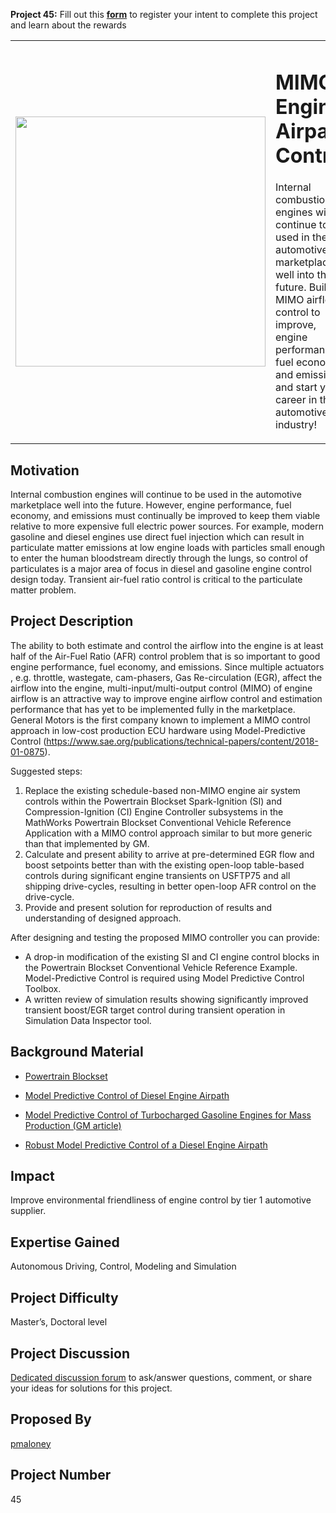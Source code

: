 **Project 45:** Fill out this <strong>[form](https://forms.office.com/Pages/ResponsePage.aspx?id=ETrdmUhDaESb3eUHKx3B5lOTzSa_A6lPqq2LJKzvpM5UMTBZRkc4UTRETjFERVRDWllQRE40OUFSQS4u)</strong> to  register your intent to complete this project and learn about the rewards

<table>
<td><img src="https://gist.githubusercontent.com/robertogl/e0115dc303472a9cfd52bbbc8edb7665/raw/mimo.png"  width=400 /></td>
<td><p><h1>MIMO Engine Airpath Control</h1></p>
<p>Internal combustion engines will continue to be used in the automotive marketplace well into the future. Build a MIMO airflow control to improve, engine performances, fuel economy, and emissions, and start your career in the automotive industry!</p>
</table>

## Motivation

Internal combustion engines will continue to be used in the automotive marketplace well into the future.
However, engine performance, fuel economy, and emissions must continually be improved to keep them viable relative to more expensive full electric power sources.
For example, modern gasoline and diesel engines use direct fuel injection which can result in particulate matter emissions at low engine loads with particles small 
enough to enter the human bloodstream directly through the lungs, so control of particulates is a major area of focus in diesel and gasoline engine control design today.
Transient air-fuel ratio control is critical to the particulate matter problem.

## Project Description

The ability to both estimate and control the airflow into the engine is at least half of the Air-Fuel Ratio (AFR) control problem that is so important to good engine performance, fuel economy, and emissions.
Since multiple actuators , e.g. throttle, wastegate, cam-phasers, Gas Re-circulation (EGR), affect the airflow into the engine, multi-input/multi-output control (MIMO) of engine airflow is an attractive way to improve engine airflow control and estimation performance that has yet to be implemented fully in the marketplace.  General Motors is the first company known to implement a MIMO control approach in low-cost production ECU hardware using Model-Predictive Control (https://www.sae.org/publications/technical-papers/content/2018-01-0875).

Suggested steps: 

1.	Replace the existing schedule-based non-MIMO engine air system controls within the Powertrain Blockset Spark-Ignition (SI) and Compression-Ignition (CI)  Engine Controller subsystems in the MathWorks Powertrain Blockset Conventional Vehicle Reference Application with a MIMO control approach similar to but more generic than that implemented by GM.
2.	Calculate and present ability to arrive at pre-determined EGR flow and boost setpoints better than with the existing open-loop table-based controls during significant engine transients on USFTP75 and all shipping drive-cycles, resulting in better open-loop AFR control on the drive-cycle.
3.	Provide and present solution for reproduction of results and understanding of designed approach.

After designing and testing the proposed MIMO controller you can provide:
-	A drop-in modification of the existing SI and CI engine control blocks in the Powertrain Blockset Conventional Vehicle Reference Example.  Model-Predictive Control is required using Model Predictive Control Toolbox.
-	A written review of simulation results showing significantly improved transient boost/EGR target control during transient operation in Simulation Data Inspector tool. 


## Background Material

- [Powertrain Blockset](https://www.mathworks.com/products/powertrain.html)

- [Model Predictive Control of Diesel Engine Airpath](https://www.mathworks.com/videos/model-predictive-control-of-diesel-engine-airpath-81995.html)

- [Model Predictive Control of Turbocharged Gasoline Engines for Mass Production (GM article)](https://www.sae.org/publications/technical-papers/content/2018-01-0875)

- [Robust Model Predictive Control of a Diesel Engine Airpath](http://citeseerx.ist.psu.edu/viewdoc/download?doi=10.1.1.457.5766&rep=rep1&type=pdf)

## Impact

Improve environmental friendliness of engine control by tier 1 automotive supplier.

## Expertise Gained

Autonomous Driving, Control, Modeling and Simulation

## Project Difficulty

Master’s, Doctoral level

## Project Discussion

[Dedicated discussion forum](https://github.com/mathworks/MathWorks-Excellence-in-Innovation/discussions/10) to ask/answer questions, comment, or share your ideas for solutions for this project.

## Proposed By
[pmaloney](https://github.com/pmaloney)

## Project Number

45
